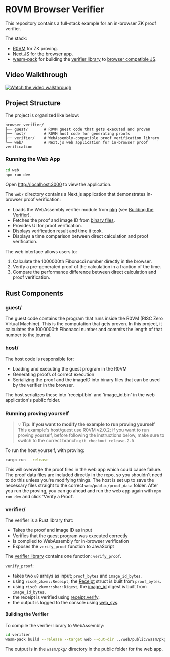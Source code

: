 # R0VM Browser Verifier

This repository contains a full-stack example for an in-browser ZK proof verifier.

The stack:
- [R0VM](https://dev.risczero.com/api/zkvm/quickstart) for ZK proving.
- [Next.JS](https://nextjs.org/) for the browser app.
- [wasm-pack](https://github.com/rustwasm/wasm-pack) for building the [verifier library](./rust/verifier/src/lib.rs) to [browser compatible JS](./web/public/wasm/pkg/package.json).

## Video Walkthrough

[![Watch the video walkthrough](/web/public/thumbnail.png)](https://www.youtube.com/watch?v=aTCPCf8ff-c)

## Project Structure

The project is organized like below:

```
browser_verifier/
├── guest/       # R0VM guest code that gets executed and proven
├── host/        # R0VM host code for generating proofs
├── verifier/    # WebAssembly-compatible proof verification library
└── web/         # Next.js web application for in-browser proof verification
```

### Running the Web App

```bash
cd web
npm run dev
```

Open [http://localhost:3000](http://localhost:3000) to view the application.

The `web/` directory contains a Next.js application that demonstrates in-browser proof verification:

- Loads the WebAssembly verifier module from [pkg](./web/public/wasm/pkg/) (see [Building the Verifier](#building-the-verifier)).
- Fetches the proof and image ID from [binary files](./web/public/proof_data/).
- Provides UI for proof verification.
- Displays verification result and time it took.
- Displays a time comparison between direct calculation and proof verification.

The web interface allows users to:
1. Calculate the 1000000th Fibonacci number directly in the browser.
2. Verify a pre-generated proof of the calculation in a fraction of the time.
3. Compare the performance difference between direct calculation and proof verification.

## Rust Components

### guest/

The guest code contains the program that runs inside the R0VM (RISC Zero Virtual Machine). This is the computation that gets proven. In this project, it calculates the 1000000th Fibonacci number and commits the length of that number to the journal.

### host/

The host code is responsible for:
- Loading and executing the guest program in the R0VM
- Generating proofs of correct execution
- Serializing the proof and the imageID into binary files that can be used by the verifier in the browser.

The host serializes these into 'receipt.bin' and 'image_id.bin' in the web application's public folder.

### Running proving yourself

> 💡 **Tip: If you want to modify the example to run proving yourself**
> This example's host/guest use R0VM v2.0.2; if you want to run proving yourself, before following the instructions below, make sure to switch to the correct branch: `git checkout release-2.0`

To run the host yourself, with proving:

```bash
cargo run --release
```

This will overwrite the proof files in the web app which could cause failure. The proof data files are included directly in the repo, so you shouldn't need to do this unless you're modifying things. The host is set up to save the necessary files straight to the correct `web/public/proof_data` folder. After you run the proving, you can go ahead and run the web app again with `npm run dev` and click 'Verify a Proof'.

### verifier/

The verifier is a Rust library that:
- Takes the proof and image ID as input
- Verifies that the guest program was executed correctly
- Is compiled to WebAssembly for in-browser verification
- Exposes the `verify_proof` function to JavaScript

The [verifier library](src/lib.rs) contains one function: `verify_proof`.

`verify_proof`:
- takes two `u8` arrays as input; `proof_bytes` and `image_id_bytes`.
- using `risc0_zkvm::Receipt`, the [Receipt](https://docs.rs/risc0-zkvm/latest/risc0_zkvm/struct.Receipt.html) struct is built from `proof_bytes`.
- using `risc0_zkvm::sha::Digest`, the [image_id](https://dev.risczero.com/terminology#image-id) digest is built from `image_id_bytes`.
- the receipt is verified using [receipt.verify](https://docs.rs/risc0-zkvm/latest/risc0_zkvm/struct.Receipt.html#method.verify).
- the output is logged to the console using [web_sys](https://rustwasm.github.io/wasm-bindgen/web-sys/using-web-sys.html).

#### Building the Verifier

To compile the verifier library to WebAssembly:

```bash
cd verifier
wasm-pack build --release --target web --out-dir ../web/public/wasm/pkg
```

The output is in the `wasm/pkg/` directory in the public folder for the web app.

